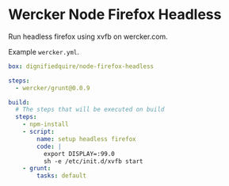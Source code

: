 # Wercker Node Firefox Headless

Run headless firefox using xvfb on wercker.com.


Example `wercker.yml`.

```yaml
box: dignifiedquire/node-firefox-headless

steps:
  - wercker/grunt@0.0.9

build:
  # The steps that will be executed on build
  steps:
    - npm-install
    - script:
        name: setup headless firefox
        code: |
          export DISPLAY=:99.0
          sh -e /etc/init.d/xvfb start
    - grunt:
        tasks: default
```
